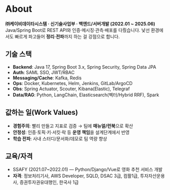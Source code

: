 ﻿# About

**㈜케이비데이타시스템 · 신기술사업부 · 백엔드/서버개발 (2022.01 ~ 2025.06)**  
Java/Spring Boot로 REST API와 인증·메시징·관측·배포를 다뤘습니다. 낯선 환경에서도 빠르게 파고들어 **정리·전파**까지 하는 걸 강점으로 합니다.

## 기술 스택
- **Backend**: Java 17, Spring Boot 3.x, Spring Security, Spring Data JPA
- **Auth**: SAML SSO, JWT/RBAC
- **Messaging/Cache**: Kafka, Redis
- **Ops**: Docker, Kubernetes, Helm, Jenkins, GitLab/ArgoCD
- **Obs**: Spring Actuator, Scouter, Kibana(Elastic), Telegraf
- **Data/RAG**: Python, LangChain, Elasticsearch(벡터/Hybrid RRF), Spark

## 값하는 일(Work Values)
- **경험주의**: 빨리 만들고 지표로 검증 → 팀에 **매뉴얼/런북**으로 확산
- **안정성**: 인증·토픽·키·서킷·락 등 **운영 책임**을 설계단계에서 반영
- **학습 전파**: 사내 스터디/문서화/데모로 팀 역량 향상

## 교육/자격
- SSAFY (2021.07~2022.01) — Python/Django/Vue로 영화 추천 서비스 개발
- **자격**: 정보처리기사, AWS Developer, SQLD, DSAC 3급, 컴활1급, 투자자산운용사, 증권투자권유대행인, 한국사 1급
